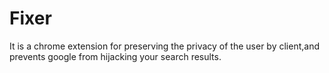 # Fixer
It is a chrome extension for preserving the privacy of the user by client,and prevents google from hijacking your search results.
